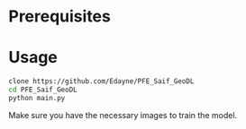 # Prerequisites 

# Usage

```sh
clone https://github.com/Edayne/PFE_Saif_GeoDL
cd PFE_Saif_GeoDL
python main.py
```

Make sure you have the necessary images to train the model.